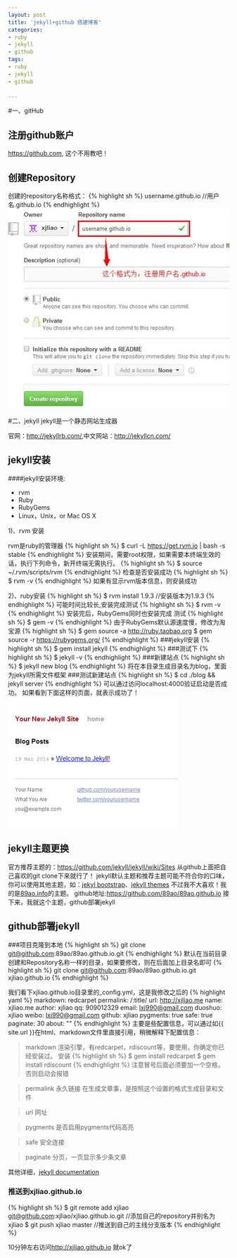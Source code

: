 ```yaml
---
layout: post
title: 'jekyll+github 搭建博客'
categories:
- ruby
- jekyll
- github
tags:
- ruby
- jekyll
- github

---
```


#一、gitHub
## 注册github账户
<https://github.com>, 这个不用教吧！
## 创建Repository
创建的repository名称格式：
{% highlight sh %}
username.github.io  //用户名.github.io
{% endhighlight %}
![create-repository](/assets/jekyll-github/create-repository.jpg)

#二、jekyll
jekyll是一个静态网站生成器

官网：<http://jekyllrb.com/>,中文网站：<http://jekyllcn.com/>

## jekyll安装
####jekyll安装环境:
- rvm
- Ruby
- RubyGems
- Linux，Unix，or Mac OS X

1)、rvm 安装

rvm是ruby的管理器
{% highlight sh %}
$ curl -L https://get.rvm.io | bash -s stable
{% endhighlight %}
安装期间，需要root权限，如果需要本终端生效的话，执行下列命令，新开终端无需执行。
{% highlight sh %}
$ source ~/.rvm/scripts/rvm
{% endhighlight %}
检查是否安装成功
{% highlight sh %}
$ rvm -v
{% endhighlight %}
如果有显示rvm版本信息，则安装成功

2)、ruby安装
{% highlight sh %}
$ rvm install 1.9.3 //安装版本为1.9.3
{% endhighlight %}
可能时间比较长,安装完成测试
{% highlight sh %}
$ rvm -v
{% endhighlight %}
安装完后，RubyGems同时也安装完成
测试
{% highlight sh %}
$ gem -v
{% endhighlight %}
由于RubyGems默认源速度慢，修改为淘宝源
{% highlight sh %}
$ gem source -a http://ruby.taobao.org
$ gem source -r https://rubygems.org/
{% endhighlight %}
###jekyll安装
{% highlight sh %}
$ gem install jekyll
{% endhighlight %}
###测试下
{% highlight sh %}
$ jekyll -v
{% endhighlight %}
###新建站点
{% highlight sh %}
$ jekyll new blog
{% endhighlight %}
将在本目录生成目录名为blog，里面为jekyll所需文件框架
###测试新建站点
{% highlight sh %}
$ cd ./blog && jekyll server
{% endhighlight %}
可以通过访问localhost:4000验证启动是否成功。
如果看到下面这样的页面，就表示成功了！
![jekyll-server-succ](/assets/jekyll-github/jekyll-server-succ.png)

## jekyll主题更换
官方推荐主题的：<https://github.com/jekyll/jekyll/wiki/Sites>
从github上面把自己喜欢的git clone下来就行了！
jekyll默认主题和推荐主题可能不符合你的口味，你可以使用其他主题，如：[jekyl bootstrap](http://jekyllbootstrap.com/)、[jekyll themes](http://jekyllthemes.org/)
不过我不大喜欢！我的是[89ao.info](http://89ao.info/)的主题。
github地址:<https://github.com/89ao/89ao.github.io>
接下来，我就这个主题，github部署jekyll

## github部署jekyll
###项目克隆到本地
{% highlight sh %}
git clone git@github.com:89ao/89ao.github.io.git
{% endhighlight %}
默认在当前目录创建和Repository名称一样的目录，如果要修改，则在后面加上目录名即可
{% highlight sh %}
git clone git@github.com:89ao/89ao.github.io.git xjliao.github.io
{% endhighlight %}

我们看下xjliao.github.io目录里的_config.yml，这是我修改之后的
{% highlight yaml %}
markdown: redcarpet
permalink: /:title/
url: http://xjliao.me 
name: xjliao.me 
author: xjliao
qq: 909012329 
email: lxj990@gmail.com 
duoshuo: xjliao 
weibo: lxj990@gmail.com 
github: xjliao
pygments: true
safe: true
paginate: 30
about: ""
{% endhighlight %}
主要是些配置信息，可以通过如{{ site.url }}在html、markdown文件里直接引用，稍微解释下配置信息：
>markdown 渲染引擎，有redcarpet，rdiscount等，要使用，你确定你已经安装过。
安装
{% highlight sh %}
$ gem install redcarpet
$ gem install rdiscount
{% endhighlight %}
注意冒号后面必须要加一个空格，否则启动会报错

>permalink 永久链接 在生成文章事，是按照这个设置的格式生成目录和文件

>url 网址

>pygments 是否启用pygments代码高亮

>safe 安全连接

>paginate 分页，一页显示多少条文章

其他详细，[jekyll documentation](http://jekyllcn.com/docs/home/)

### 推送到xjliao.github.io
{% highlight sh %}
$ git remote add xjliao git@github.com:xjliao/xjliao.github.io.git //添加自己的repository并别名为xjliao
$ git push xjliao master //推送到自己的主线分支版本
{% endhighlight %}

10分钟左右访问<http://xjliao.github.io> 就ok了
